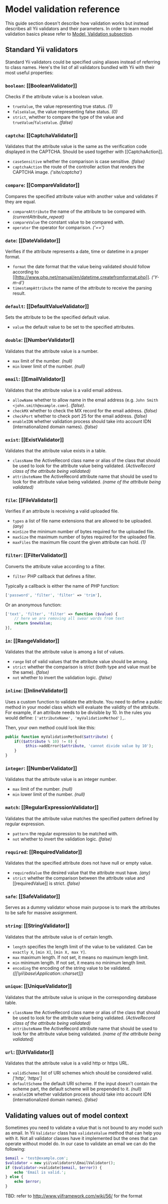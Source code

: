 Model validation reference
==========================

This guide section doesn't describe how validation works but instead describes all Yii validators and their parameters.
In order to learn model validation basics please refer to [Model, Validation subsection](model.md#Validation).

Standard Yii validators
-----------------------

Standard Yii validators could be specified using aliases instead of referring to class names. Here's the list of all
validators bundled with Yii with their most useful properties:

### `boolean`: [[BooleanValidator]]

Checks if the attribute value is a boolean value.

- `trueValue`, the value representing true status. _(1)_
- `falseValue`, the value representing false status. _(0)_
- `strict`, whether to compare the type of the value and `trueValue`/`falseValue`. _(false)_

### `captcha`: [[CaptchaValidator]]

Validates that the attribute value is the same as the verification code displayed in the CAPTCHA. Should be used together
with [[CaptchaAction]].

- `caseSensitive` whether the comparison is case sensitive. _(false)_
- `captchaAction` the route of the controller action that renders the CAPTCHA image. _('site/captcha')_

### `compare`: [[CompareValidator]]

Compares the specified attribute value with another value and validates if they are equal.

- `compareAttribute` the name of the attribute to be compared with. _(currentAttribute_repeat)_
- `compareValue` the constant value to be compared with.
- `operator` the operator for comparison. _('==')_

### `date`: [[DateValidator]]

Verifies if the attribute represents a date, time or datetime in a proper format.

- `format` the date format that the value being validated should follow according to [[http://www.php.net/manual/en/datetime.createfromformat.php]]. _('Y-m-d')_
- `timestampAttribute` the name of the attribute to receive the parsing result.

### `default`: [[DefaultValueValidator]]

Sets the attribute to be the specified default value.

- `value` the default value to be set to the specified attributes.

### `double`: [[NumberValidator]]

Validates that the attribute value is a number.

- `max` limit of the number. _(null)_
- `min` lower limit of the number. _(null)_

### `email`: [[EmailValidator]]

Validates that the attribute value is a valid email address.

- `allowName` whether to allow name in the email address (e.g. `John Smith <john.smith@example.com>`). _(false)_.
- `checkMX` whether to check the MX record for the email address. _(false)_
- `checkPort` whether to check port 25 for the email address. _(false)_
- `enableIDN` whether validation process should take into account IDN (internationalized domain names). _(false)_

### `exist`: [[ExistValidator]]

Validates that the attribute value exists in a table.

- `className` the ActiveRecord class name or alias of the class that should be used to look for the attribute value being
  validated. _(ActiveRecord class of the attribute being validated)_
- `attributeName` the ActiveRecord attribute name that should be used to look for the attribute value being validated.
  _(name of the attribute being validated)_

### `file`: [[FileValidator]]

Verifies if an attribute is receiving a valid uploaded file.

- `types` a list of file name extensions that are allowed to be uploaded. _(any)_
- `minSize` the minimum number of bytes required for the uploaded file.
- `maxSize` the maximum number of bytes required for the uploaded file.
- `maxFiles` the maximum file count the given attribute can hold. _(1)_

### `filter`: [[FilterValidator]]

Converts the attribute value according to a filter.

- `filter` PHP callback that defines a filter.

Typically a callback is either the name of PHP function:

```php
['password', 'filter', 'filter' => 'trim'],
```

Or an anonymous function:

```php
['text', 'filter', 'filter' => function ($value) {
	// here we are removing all swear words from text
	return $newValue;
}],
```

### `in`: [[RangeValidator]]

Validates that the attribute value is among a list of values.

- `range` list of valid values that the attribute value should be among.
- `strict` whether the comparison is strict (both type and value must be the same). _(false)_
- `not` whether to invert the validation logic. _(false)_

### `inline`: [[InlineValidator]]

Uses a custom function to validate the attribute. You need to define a public method in your model class which will evaluate the validity of the attribute. For example, if an attribute needs to be divisible by 10. In the rules you would define: `['attributeName', 'myValidationMethod'],`.

Then, your own method could look like this:
```php
public function myValidationMethod($attribute) {
    if(($attribute % 10) != 0) {
         $this->addError($attribute, 'cannot divide value by 10');
    }
}
```

### `integer`: [[NumberValidator]]

Validates that the attribute value is an integer number.

- `max` limit of the number. _(null)_
- `min` lower limit of the number. _(null)_

### `match`: [[RegularExpressionValidator]]

Validates that the attribute value matches the specified pattern defined by regular expression.

- `pattern` the regular expression to be matched with.
- `not` whether to invert the validation logic. _(false)_

### `required`: [[RequiredValidator]]

Validates that the specified attribute does not have null or empty value.

- `requiredValue` the desired value that the attribute must have. _(any)_
- `strict` whether the comparison between the attribute value and [[requiredValue]] is strict. _(false)_

### `safe`: [[SafeValidator]]

Serves as a dummy validator whose main purpose is to mark the attributes to be safe for massive assignment.

### `string`: [[StringValidator]]

Validates that the attribute value is of certain length.

- `length` specifies the length limit of the value to be validated. Can be `exactly X`, `[min X]`, `[min X, max Y]`.
- `max`  maximum length. If not set, it means no maximum length limit.
- `min` minimum length. If not set, it means no minimum length limit.
- `encoding` the encoding of the string value to be validated. _([[\yii\base\Application::charset]])_

### `unique`: [[UniqueValidator]]

Validates that the attribute value is unique in the corresponding database table.

- `className` the ActiveRecord class name or alias of the class that should be used to look for the attribute value being
  validated. _(ActiveRecord class of the attribute being validated)_
- `attributeName` the ActiveRecord attribute name that should be used to look for the attribute value being validated.
  _(name of the attribute being validated)_

### `url`: [[UrlValidator]]

Validates that the attribute value is a valid http or https URL.

- `validSchemes` list of URI schemes which should be considered valid. _['http', 'https']_
- `defaultScheme` the default URI scheme. If the input doesn't contain the scheme part, the default scheme will be
  prepended to it. _(null)_
- `enableIDN` whether validation process should take into account IDN (internationalized domain names). _(false)_

Validating values out of model context
--------------------------------------

Sometimes you need to validate a value that is not bound to any model such as email. In Yii `Validator` class has
`validateValue` method that can help you with it. Not all validator classes have it implemented but the ones that can
operate without model do. In our case to validate an email we can do the following:

```php
$email = 'test@example.com';
$validator = new yii\validators\EmailValidator();
if ($validator->validate($email, $error)) {
	echo 'Email is valid.';
} else {
	echo $error;
}
```

TBD: refer to http://www.yiiframework.com/wiki/56/ for the format
